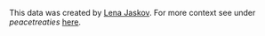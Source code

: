 This data was created by [Lena Jaskov](https://github.com/yaslena).
For more context see under *peacetreaties* [here](https://github.com/DHARPA-Project/kiara_plugin.network_analysis/blob/develop/examples/data/JSON/Readme.md).
